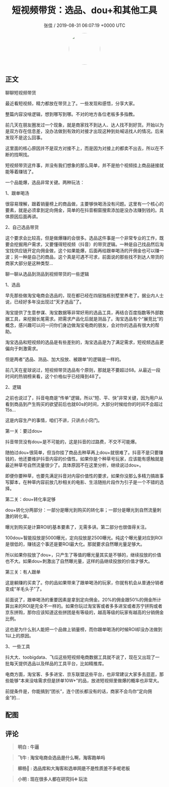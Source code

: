 <h1 align="center">短视频带货：选品、dou&#43;和其他工具</h1>
<p align="center">
    <a>张佳 / 2019-08-31 06:07:19 &#43;0000 UTC</a>
</p>

<div align="center">
    <img src="https://images.zsxq.com/FrjDQuz6xY_a8IeB-epUV_1WAacN?e=1590940799&amp;token=kIxbL07-8jAj8w1n4s9zv64FuZZNEATmlU_Vm6zD:X1sIWLZ4nL98WL6FVzrQCR0zlUU=" width="100" height="100" style="border:1px solid;border-radius:50%; color:#ffffff"/>
</div>

## 正文

<div>
聊聊短视频带货

最近看短视频，精力都放在带货上了。一些发现和感悟，分享大家。

整篇内容没啥逻辑，想到哪写到哪。不对的地方各位老板多多指教。

前几天在朋友圈发过一个现象，就是商家找不到达人、达人找不到好货。开始以为是双方存在信息差，没办法做到有效的对接才出现这种到处喊话找人的情况。后来发现不是这么回事。

这里面的核心原因并不是双方对接不上，而是因为对接上的都卖不出去，所以在不断的找啊找。

短视频带货这件事，并没有我们想象的那么简单，并不是拍个视频挂上商品链接就能等着赚钱了。

一个品能爆，选品非常关键。两种玩法：

1、跟单喝汤

很容易理解，跟着销量榜上的商品做，主要够快喝汤没有问题。这里有一个核心的要素，就是必须拿到定向佣金，简单的在抖音橱窗搜索添加是没办法赚到钱的。具体原因后面再讲。

2、自己选品带货

这个要求会比较高，但是做爆赚的会很多。选品这件事是一个非常专业的工作，既要会挖掘用户需求，又要懂得短视频（抖音）的带货逻辑。一种是自己找品然后淘宝找供应链开定向佣金做，这个如果能爆，后面再给跟单喝汤的开佣金也可以赚一波；另一种是自己的商品，这个真是可遇不可求，前面说的那些找不到达人带货的商家大部分是这种类型…

聊一聊从选品到测品到视频带货的一些逻辑

1、选品

早先那些做淘宝电商会选品的，现在都已经在四层独栋别墅里养老了。据业内人士说，已经好多年没出现过“天才选品”了。

淘宝提供了生意参谋、淘宝数据等非常好用的选品工具，再结合百度指数等外部数据工具，来挖掘长尾需求。把需求产品化后就是测品了。淘宝选品有个“展竞比”的概念，感兴趣可以问一问你们身边做淘宝电商的朋友，会对你的选品有很大的帮助。

淘宝选品和短视频的选品是有些差别的，淘宝选品是为了满足需求，短视频选品更偏向于刺激需求。

但是两者“选品、测品、加大投放、被跟单”的逻辑是一样的。

前几天在星球说过，短视频带货选品有个原则，那就是不要超过68。从最近一段时间的热销榜来看，这个价格似乎已经降到48了。

2、逻辑

之前也说过了，抖音电商是“传单”逻辑，所以“短、平、快”非常关键，因为用户从看到商品到产生购买的欲望前后也就60s的时间，大部分时候给你的时间不会超过15s…

这是内容生产的事情，咱们不讲，只讲点小窍门。

第一关：要过dou&#43;

抖音带货没有dou&#43;是不可能的，这是抖音的过路费，不交不可能爆。

随拍过dou&#43;很简单，但当你挂了商品去种草再上dou&#43;就很难了。抖音不是只要赚钱的，他还要维护抖音内容的价值性。如果你是个种草号玩家，应该能有感触就是最近种草号自然流量很少了。具体原因不在这里分析，继续说过dou&#43;。

即便你要种草，也要先满足抖音对内容价值性的要求，如果你没那么多精力搞故事写脚本，在种草内容前放几秒相关的电影、生活随拍片段作为引子是一个不错的选择。

第二关：dou&#43;转化率足够

dou&#43;转化分两部分：一部分是曝光到购买的转化率；一部分是曝光到自然流量刺激的转化率。

曝光到购买是计算ROI的基本要素了，无需多讲。第二部分也很值得关注。

100dou&#43;智能投放是5000曝光，定向投放是2500曝光。纯这个曝光量对应到ROI是很低的，赚钱这个事还是要ROI最大化。那就要求自然曝光量足够大。

所以如果你投放了dou&#43;，只产生了等值的曝光量其实是不够的，继续投放的价值也不大。如果dou&#43;刺激出了自然曝光量，这样的品继续投放的价值才够大。

第三关：有人跟单

这是躺赚的买卖了。你的品如果带来了跟单喝汤的玩家，你就有机会从普通分销者变成“羊毛头子”了。

前面说了，跟单喝汤的重要因素是拿到定向佣金。20%的佣金跟50%的佣金所计算出来的ROI是完全不一样的。如果你玩过淘宝客或者多多进宝或者苏宁拼购或者京东拼购，那你应该知道这些拼团是有等级的，越高等级的玩家有越高的分销佣金比例。

这也是为什么别人能把一个品做上销量榜，而你跟单喝汤的时候ROI却没办法做到1以上的原因。

3、一些工具

抖大大、toobigdata、飞瓜这些短视频电商数据工具就不说了，现在又出现了一批每天提供选品以及样品的工具平台，比如精推库。

电商方面，淘宝客、多多进宝、京东联盟这些平台，也非常建议大家多去逛逛，那些能够“本来没啥需求但是拼单10W&#43;”的品，放进短视频里做爆的概率也非常大。

前提条件是，你能搞到“团长”，连个团长都没有的话，商家不会鸟你“定向佣金”的…
</div>

## 配图
<div class="image" align="center">

</div>

## 评论

<div align="left">
<div>

<blockquote >
<span> <strong>明白 : 牛逼 </strong></span>
</blockquote>

<blockquote >
<span> <strong>飞牛 : 淘宝电商会选品是什么啊，淘客跑单吗 </strong></span>
</blockquote>

<blockquote >
<span> <strong>柳杨🐏 : 选品库和大淘客和选单网是不是性质差不多呢老板 </strong></span>
</blockquote>

<blockquote >
<span> <strong>小明 : 现在很多人都在研究抖➕ 玩法 </strong></span>
</blockquote>

</div>
</div>